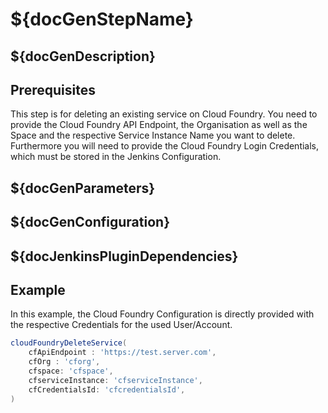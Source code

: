# ${docGenStepName}

## ${docGenDescription}

## Prerequisites

This step is for deleting an existing service on Cloud Foundry.
You need to provide the Cloud Foundry API Endpoint, the Organisation as well as the Space and the respective Service Instance Name you want to delete. 
Furthermore you will need to provide the Cloud Foundry Login Credentials, which must be stored in the Jenkins Configuration.

## ${docGenParameters}

## ${docGenConfiguration}

## ${docJenkinsPluginDependencies}

## Example

In this example, the Cloud Foundry Configuration is directly provided with the respective Credentials for the used User/Account.

```groovy
cloudFoundryDeleteService(
    cfApiEndpoint : 'https://test.server.com',
    cfOrg : 'cforg',
    cfspace: 'cfspace',
    cfserviceInstance: 'cfserviceInstance',
    cfCredentialsId: 'cfcredentialsId',
) 
```
